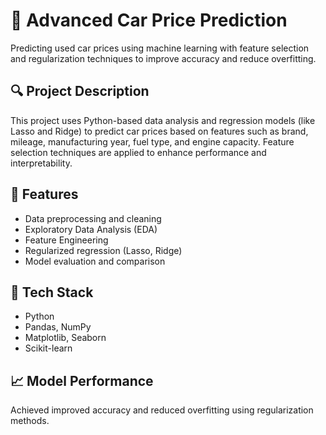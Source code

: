 # 🚗 Advanced Car Price Prediction

Predicting used car prices using machine learning with feature selection and regularization techniques to improve accuracy and reduce overfitting.

## 🔍 Project Description

This project uses Python-based data analysis and regression models (like Lasso and Ridge) to predict car prices based on features such as brand, mileage, manufacturing year, fuel type, and engine capacity. Feature selection techniques are applied to enhance performance and interpretability.

## 📌 Features

- Data preprocessing and cleaning  
- Exploratory Data Analysis (EDA)  
- Feature Engineering  
- Regularized regression (Lasso, Ridge)  
- Model evaluation and comparison

## 📂 Tech Stack

- Python  
- Pandas, NumPy  
- Matplotlib, Seaborn  
- Scikit-learn

## 📈 Model Performance

Achieved improved accuracy and reduced overfitting using regularization methods.

